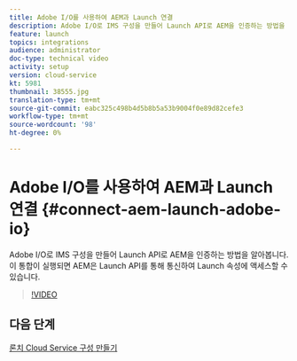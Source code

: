 ```yaml
---
title: Adobe I/O를 사용하여 AEM과 Launch 연결
description: Adobe I/O로 IMS 구성을 만들어 Launch API로 AEM을 인증하는 방법을 알아봅니다. 이 통합이 실행되면 AEM은 Launch API를 통해 통신하여 Launch 속성에 액세스할 수 있습니다.
feature: launch
topics: integrations
audience: administrator
doc-type: technical video
activity: setup
version: cloud-service
kt: 5981
thumbnail: 38555.jpg
translation-type: tm+mt
source-git-commit: eabc325c498b4d5b8b5a53b9004f0e89d82cefe3
workflow-type: tm+mt
source-wordcount: '98'
ht-degree: 0%

---
```



# Adobe I/O를 사용하여 AEM과 Launch 연결 {#connect-aem-launch-adobe-io}

Adobe I/O로 IMS 구성을 만들어 Launch API로 AEM을 인증하는 방법을 알아봅니다. 이 통합이 실행되면 AEM은 Launch API를 통해 통신하여 Launch 속성에 액세스할 수 있습니다.

>[!VIDEO](https://video.tv.adobe.com/v/38555?quality=12&learn=on)

## 다음 단계

[론치 Cloud Service 구성 만들기](create-launch-cloud-service.md)
